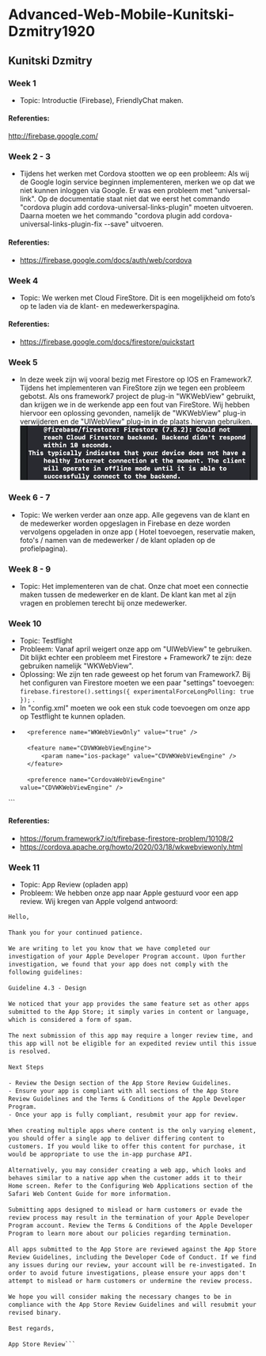 # Advanced-Web-Mobile-Kunitski-Dzmitry1920

## Kunitski Dzmitry
### Week 1
* Topic: Introductie (Firebase), FriendlyChat maken.
#### Referenties:
http://firebase.google.com/


### Week 2 - 3
* Tijdens het werken met Cordova stootten we op een probleem: Als wij de Google login service beginnen implementeren, merken we op dat we niet kunnen inloggen via Google. Er was een probleem met "universal-link". Op de documentatie staat niet dat we eerst het commando "cordova plugin add cordova-universal-links-plugin" moeten uitvoeren. Daarna moeten we het commando "cordova plugin add cordova-universal-links-plugin-fix --save" uitvoeren.
#### Referenties:
* https://firebase.google.com/docs/auth/web/cordova

### Week 4
* Topic: We werken met Cloud FireStore. Dit is een mogelijkheid om foto’s op te laden via de klant- en medewerkerspagina.
#### Referenties:
* https://firebase.google.com/docs/firestore/quickstart

### Week 5

* In deze week zijn wij vooral bezig met Firestore op IOS en Framework7. Tijdens het implementeren van FireStore zijn we tegen een probleem gebotst. Als ons framework7 project de plug-in "WKWebView" gebruikt, dan krijgen we in de werkende app een fout van FireStore.
Wij hebben hiervoor een oplossing gevonden, namelijk de "WKWebView" plug-in verwijderen en de "UIWebView" plug-in in de plaats hiervan gebruiken. ![](probleem1.png)


### Week 6 - 7
* Topic: We werken verder aan onze app. Alle gegevens van de klant en de medewerker worden opgeslagen in Firebase en deze worden vervolgens opgeladen in onze app ( Hotel toevoegen, reservatie maken, foto's / namen van de medewerker / de klant opladen op de profielpagina).

### Week 8 - 9
* Topic: Het implementeren van de chat. Onze chat moet een connectie maken tussen de medewerker en de klant. De klant kan met al zijn vragen en problemen terecht bij onze medewerker.

### Week 10
* Topic: Testflight
* Probleem: Vanaf april weigert onze app om "UIWebView" te gebruiken. Dit blijkt echter een probleem met Firestore + Framework7 te zijn: deze gebruiken namelijk  "WKWebView".
* Oplossing: We zijn ten rade geweest op het forum van Framework7. Bij het configuren van Firestore moeten we een paar "settings" toevoegen: ```firebase.firestore().settings({ experimentalForceLongPolling: true });``` . 
* In "config.xml" moeten we ook een stuk code toevoegen om onze app op Testflight te kunnen opladen.
* ``` <platform name="ios">
    <preference name="WKWebViewOnly" value="true" />

    <feature name="CDVWKWebViewEngine">
        <param name="ios-package" value="CDVWKWebViewEngine" />
    </feature>

    <preference name="CordovaWebViewEngine" value="CDVWKWebViewEngine" />
</platform> ```
#### Referenties:
* https://forum.framework7.io/t/firebase-firestore-problem/10108/2 
* https://cordova.apache.org/howto/2020/03/18/wkwebviewonly.html

### Week 11
* Topic: App Review (opladen app)
* Probleem: We hebben onze app naar Apple gestuurd voor een app review. Wij kregen van Apple volgend antwoord:

```From Apple
Hello,

Thank you for your continued patience. 

We are writing to let you know that we have completed our investigation of your Apple Developer Program account. Upon further investigation, we found that your app does not comply with the following guidelines:

Guideline 4.3 - Design

We noticed that your app provides the same feature set as other apps submitted to the App Store; it simply varies in content or language, which is considered a form of spam.

The next submission of this app may require a longer review time, and this app will not be eligible for an expedited review until this issue is resolved.

Next Steps

- Review the Design section of the App Store Review Guidelines.
- Ensure your app is compliant with all sections of the App Store Review Guidelines and the Terms & Conditions of the Apple Developer Program. 
- Once your app is fully compliant, resubmit your app for review.

When creating multiple apps where content is the only varying element, you should offer a single app to deliver differing content to customers. If you would like to offer this content for purchase, it would be appropriate to use the in-app purchase API.

Alternatively, you may consider creating a web app, which looks and behaves similar to a native app when the customer adds it to their Home screen. Refer to the Configuring Web Applications section of the Safari Web Content Guide for more information.

Submitting apps designed to mislead or harm customers or evade the review process may result in the termination of your Apple Developer Program account. Review the Terms & Conditions of the Apple Developer Program to learn more about our policies regarding termination.

All apps submitted to the App Store are reviewed against the App Store Review Guidelines, including the Developer Code of Conduct. If we find any issues during our review, your account will be re-investigated. In order to avoid future investigations, please ensure your apps don't attempt to mislead or harm customers or undermine the review process. 

We hope you will consider making the necessary changes to be in compliance with the App Store Review Guidelines and will resubmit your revised binary. 

Best regards,

App Store Review```
